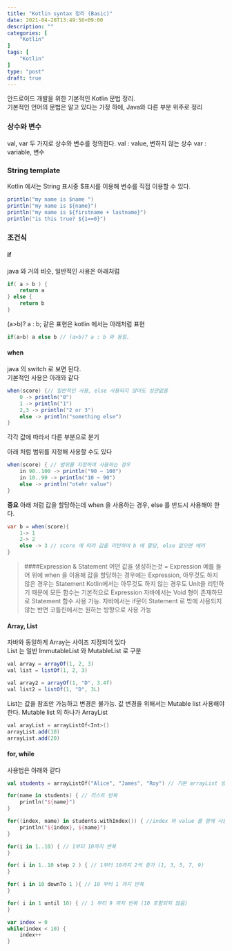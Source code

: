 ```yaml
---
title: "Kotlin syntax 정리 (Basic)"
date: 2021-04-28T13:49:56+09:00
description: ""
categories: [
    "Kotlin"
]
tags: [
    "Kotlin"
]
type: "post"
draft: true
---
```

안드로이드 개발을 위한 기본적인 Kotlin 문법 정리.  
기본적인 언어의 문법은 알고 있다는 가정 하에, Java와 다른 부분 위주로 정리
<!--more-->

### 상수와 변수
val, var 두 가지로 상수와 변수를 정의한다.
val : value, 변하지 않는 상수
var : variable, 변수

### String template
Kotlin 에서는 String 표시중 $표시를 이용해 변수를 직접 이용할 수 있다.  
```java
println("my name is $name ")
println("my name is ${name}")
println("my name is ${firstname + lastname}")
println("is this true? ${1==0}")
```

### 조건식
#### if
java 와 거의 비슷, 일반적인 사용은 아래처럼
```java
if( a > b ) {
	return a
} else {
	return b
}
```

(a>b)? a : b; 같은 표현은 kotlin 에서는 아래처럼 표현
```java
if(a>b) a else b // (a>b)? a : b 와 동일. 
```

#### when
java 의 switch 로 보면 된다.   
기본적인 사용은 아래와 같다  
```java
when(score) {// 일반적인 사용, else 사용되지 않아도 상관없음
    0 -> println("0")
    1 -> println("1")
    2,3 -> println("2 or 3")
    else -> println("something else")
}
```
각각 값에 따라서 다른 부분으로 분기   
   
아래 처럼 범위를 지정해 사용할 수도 있다
```java
when(score) { // 범위를 지정하여 사용하는 경우
    in 90..100 -> println("90 ~ 100")
    in 10..90 -> println("10 ~ 90")
    else -> println("otehr value")
}
```
**중요** 아래 처럼 값을 할당하는데 when 을 사용하는 경우, else 를 반드시 사용해야 한다.   
```java
var b = when(score){
	1-> 1
	2-> 2
	else -> 3 // score 에 따라 값을 리턴하여 b 에 할당, else 없으면 에러
}
```
> ####Expression & Statement
> 어떤 값을 생성하는것 = Expression
> 예를 들어 위에 when 을 이용해 값을 할당하는 경우에는 Expression, 아무것도 하지 않은 경우는 Statement
> Kotlin에서는 아무것도 하지 않는 경우도 Unit을 리턴하기 때문에 모든 함수는 기본적으로 Expression
> 자바에서는 Void 형이 존재하므로 Statement 함수 사용 가능.
> 자바에서는 if문이 Statement 로 밖에 사용되지 않는 반면 코틀린에서는 원하는 방향으로 사용 가능

#### Array, List
자바와 동일하게 Array는 사이즈 지정되어 있다   
List 는 일반 ImmutableList 와 MutableList 로 구분
```java
val array = arrayOf(1, 2, 3)
val list = listOf(1, 2, 3)

val array2 = arrayOf(1, "D", 3.4f)
val list2 = listOf(1, "D", 3L)
```
List는 값을 참조만 가능하고 변경은 불가능. 값 변경을 위해서는 Mutable list 사용해야 한다. Mutable list 의 하나가 ArrayList
```java
val arayList = arrayListOf<Int>()
arrayList.add(10)
arrayList.add(20)
```
   

#### for, while
사용법은 아래와 같다
```kotlin
val students = arrayListOf("Alice", "James", "Roy") // 기본 arrayList 생성

for(name in students) { // 리스트 반복
	println("${name}")
}

for((index, name) in students.withIndex()) { //index 와 value 를 함께 사용
	println("${index}, ${name}")
}

for(i in 1..10) { // 1부터 10까지 반복
}

for( i in 1..10 step 2 ) { // 1부터 10까지 2씩 증가 (1, 3, 5, 7, 9)
}

for( i in 10 downTo 1 ){ // 10 부터 1 까지 반복
}

for( i in 1 until 10) { // 1 부터 9 까지 반복 (10 포함되지 않음)
}

var index = 0
while(index < 10) {
	index++
}

```



   












